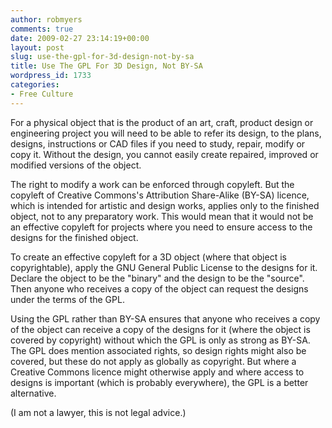 ```yaml
---
author: robmyers
comments: true
date: 2009-02-27 23:14:19+00:00
layout: post
slug: use-the-gpl-for-3d-design-not-by-sa
title: Use The GPL For 3D Design, Not BY-SA
wordpress_id: 1733
categories:
- Free Culture
---
```


For a physical object that is the product of an art, craft, product design or engineering project you will need to be able to refer its design, to the plans, designs, instructions or CAD files if you need to study, repair, modify or copy it. Without the design, you cannot easily create repaired, improved or modified versions of the object.   
  
The right to modify a work can be enforced through copyleft. But the copyleft of Creative Commons's Attribution Share-Alike (BY-SA) licence, which is intended for artistic and design works, applies only to the finished object, not to any preparatory work. This would mean that it would not be an effective copyleft for projects where you need to ensure access to the designs for the finished object.  
  
To create an effective copyleft for a 3D object (where that object is copyrightable), apply the GNU General Public License to the designs for it. Declare the object to be the "binary" and the design to be the "source". Then anyone who receives a copy of the object can request the designs under the terms of the GPL.  
  
Using the GPL rather than BY-SA ensures that anyone who receives a copy of the object can receive a copy of the designs for it (where the object is covered by copyright) without which the GPL is only as strong as BY-SA. The GPL does mention associated rights, so design rights might also be covered, but these do not apply as globally as copyright. But where a Creative Commons licence might otherwise apply and where access to designs is important (which is probably everywhere), the GPL is a better alternative.  
  
(I am not a lawyer, this is not legal advice.)

